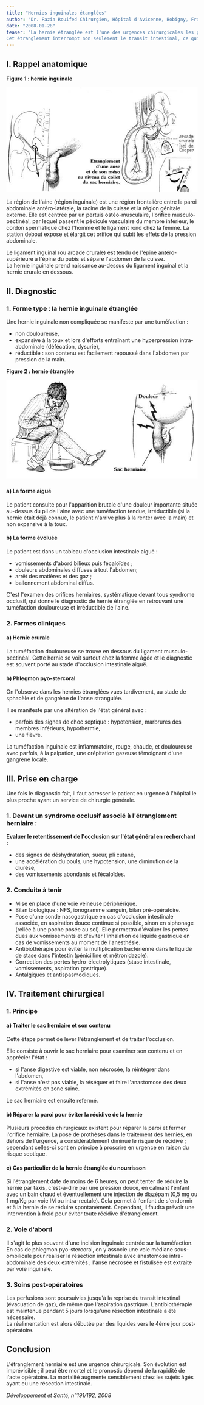 ```yaml
---
title: "Hernies inguinales étanglées"
author: "Dr. Fazia Rouifed Chirurgien, Hôpital d'Avicenne, Bobigny, France."
date: "2008-01-28"
teaser: "La hernie étranglée est l'une des urgences chirurgicales les plus fréquentes. Sa gravité est liée au fait quelle peut entraîner une occlusion intestinale aiguë par strangulation d'une anse digesti­ve au niveau du collet du sac herniaire.  
Cet étranglement interrompt non seulement le transit intestinal, ce qui provoque l'occlusion, mais aussi le flux veineux puis artériel de l'anse étranglée, ce qui peut aboutir à une nécrose de l'anse. Il faut donc opérer rapidement ces patients afin d'éviter ces complications."
---
```


## I. Rappel anatomique

**Figure 1 : hernie inguinale**


![](image002-7.jpg)


La région de l'aine (région inguinale) est une région frontalière entre la paroi abdominale antéro-latérale, la racine de la cuisse et la région génitale externe. Elle est centrée par un pertuis ostéo-musculaire, l'orifice musculo­pectinéal, par lequel passent le pédicule vas­culaire du membre inférieur, le cordon sper­matique chez l'homme et le ligament rond chez la femme. La station debout expose et élargit cet orifice qui subit les effets de la pres­sion abdominale.

Le ligament inguinal (ou arcade crurale) est tendu de l'épine antéro-supérieure à l'épine du pubis et sépare l'abdomen de la cuisse.  
La hernie inguinale prend naissance au-dessus du ligament inguinal et la hernie crurale en dessous.

## II. Diagnostic

### 1. Forme type **: la hernie inguinale étranglée**

Une hernie inguinale non compliquée se manifeste par une tuméfaction :

*   non douloureuse,
*   expansive à la toux et lors d'efforts entraî­nant une hyperpression intra-abdominale (défécation, dysurie),
*   réductible : son contenu est facilement repoussé dans l'abdomen par pression de la main.

**Figure 2 : hernie étranglée**


![](image004-7.jpg)


#### a) La forme aiguë

Le patient consulte pour l'apparition brutale d'une douleur importante située au-dessus du pli de l'aine avec une tuméfaction tendue, irréductible (si la hernie était déjà connue, le patient n'arrive plus à la renter avec la main) et non expansive à la toux.

#### b) La forme évoluée

Le patient est dans un tableau d'occlusion intestinale aiguë :

*   vomissements d'abord bilieux puis fécaloïdes ;
*   douleurs abdominales diffuses à tout l'abdo­men;
*   arrêt des matières et des gaz ;
*   ballonnement abdominal diffus.

C'est l'examen des orifices herniaires, systé­matique devant tous syndrome occlusif, qui donne le diagnostic de hernie étranglée en retrouvant une tuméfaction douloureuse et irréductible de l'aine.

### 2. Formes cliniques

#### a) Hernie crurale

La tuméfaction douloureuse se trouve en dessous du ligament musculo-pectinéal. Cette hernie se voit surtout chez la femme âgée et le diagnostic est souvent porté au stade d'occlusion intestinale aiguë.

#### b) Phlegmon pyo-stercoral

On l'observe dans les hernies étranglées vues tardivement, au stade de sphacèle et de gan­grène de l'anse strangulée.

Il se manifeste par une altération de l'état général avec :

*   parfois des signes de choc septique : hypo­tension, marbrures des membres inférieurs, hypothermie,
*   une fièvre.

La tuméfaction inguinale est inflammatoire, rouge, chaude, et douloureuse avec parfois, à la palpation, une crépitation gazeuse témoi­gnant d'une gangrène locale.

## III. Prise en charge

Une fois le diagnostic fait, il faut adresser le patient en urgence à l'hôpital le plus proche ayant un service de chirurgie générale.

### 1. Devant un syndrome occlusif associé à l'étranglement herniaire :

**Evaluer le retentissement de l'occlusion sur l'état général en recherchant :**

*   des signes de déshydratation, sueur, pli cutané,
*   une accélération du pouls, une hypotension, une diminution de la diurèse,
*   des vomissements abondants et fécaloïdes.

### 2. Conduite à tenir

*   Mise en place d'une voie veineuse périphé­rique.  
*   Bilan biologique : NFS, ionogramme san­guin, bilan pré-opératoire.  
*   Pose d'une sonde nasogastrique en cas d'occlusion intestinale associée, en aspira­tion douce continue si possible, sinon en siphonage (reliée à une poche posée au sol). Elle permettra d'évaluer les pertes dues aux vomissements et d'éviter l'inhalation de liqui­de gastrique en cas de vomissements au moment de l'anesthésie.  
*   Antibiothérapie pour éviter la multiplication bactérienne dans le liquide de stase dans l'intestin (pénicilline et métronidazole).  
*   Correction des pertes hydro-électrolytiques (stase intestinale, vomissements, aspiration gastrique).  
*   Antalgiques et antispasmodiques.

## IV. Traitement chirurgical

### 1. Principe

#### a) Traiter le sac herniaire et son contenu

Cette étape permet de lever l'étranglement et de traiter l'occlusion.

Elle consiste à ouvrir le sac herniaire pour examiner son contenu et en apprécier l'état :

*   si l'anse digestive est viable, non nécrosée, la réintégrer dans l'abdomen,
*   si l'anse n'est pas viable, la réséquer et faire l'anastomose des deux extrémités en zone saine.

Le sac herniaire est ensuite refermé.

#### b) Réparer la paroi pour éviter la récidive de la hernie

Plusieurs procédés chirurgicaux existent pour réparer la paroi et fermer l'orifice herniaire. La pose de prothèses dans le traitement des hernies, en dehors de l'urgence, a considéra­blement diminué le risque de récidive ; cepen­dant celles-ci sont en principe à proscrire en urgence en raison du risque septique.

#### c) Cas particulier de la hernie étranglée du nourrisson

Si l'étranglement date de moins de 6 heures, on peut tenter de réduire la hernie par taxis, c'est-à-dire par une pression douce, en cal­mant l'enfant avec un bain chaud et éventuel­lement une injection de diazépam (0,5 mg ou 1 mg/Kg par voie IM ou intra-rectale). Cela permet à l'enfant de s'endormir et à la hernie de se réduire spontanément. Cependant, il faudra prévoir une intervention à froid pour éviter toute récidive d'étranglement.

### 2. Voie d'abord

Il s'agit le plus souvent d'une incision inguina­le centrée sur la tuméfaction. En cas de phlegmon pyo-stercoral, on y associe une voie médiane sous-ombilicale pour réali­ser la résection intestinale avec anastomose intra-abdominale des deux extrémités ; l'anse nécrosée et fistulisée est extraite par voie inguinale.

### 3. Soins post-opératoires

Les perfusions sont poursuivies jusqu'à la reprise du transit intestinal (évacuation de gaz), de même que l'aspiration gastrique. L'antibio­thérapie est maintenue pendant 5 jours lors­qu'une résection intestinale a été nécessaire.  
La réalimentation est alors débutée par des liquides vers le 4ème jour post-opératoire.

## Conclusion

L'étranglement herniaire est une urgence chirurgicale. Son évolution est imprévisible ; il peut être mortel et le pronostic dépend de la rapidité de l'acte opératoire. La mortalité augmente sensiblement chez les sujets âgés ayant eu une résection intestinale.

_Développement et Santé, n°191/192, 2008_